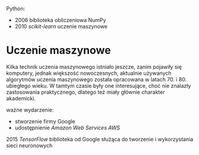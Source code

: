 Python:
- 2006  biblioteka obliczeniowa NumPy
- 2010 *scikit-learn* uczenie maszynowe


# Uczenie maszynowe
Kilka technik uczenia maszynowego istniało jeszcze, zanim pojawiły się komputery, jednak większość nowoczesnych, aktualnie używanych algorytmów uczenia maszynowego została opracowana w latach 70. i 80. ubiegłego wieku. W tamtym czasie były one interesujące, choć nie znalazły zastosowania praktycznego, dlatego też miały głównie charakter akademicki.

ważne wydarzenie:
- stworzenie firmy Google
- udostępnienie *Amazon Web Services AWS*

2015 *TensorFlow* biblioteka od Google służąca do tworzenie i wykorzystania sieci neuronowych 

# 


